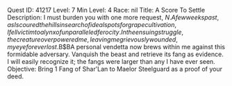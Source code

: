 Quest ID: 41217
Level: 7
Min Level: 4
Race: nil
Title: A Score To Settle
Description: I must burden you with one more request, $N. A few weeks past, as I scoured the hills in search of ideal spots for grape cultivation, I fell victim to a lynx of unparalleled ferocity. In the ensuing struggle, the creature overpowered me, leaving me grievously wounded, my eye forever lost.$B$BA personal vendetta now brews within me against this formidable adversary. Vanquish the beast and retrieve its fang as evidence. I will easily recognize it; the fangs were larger than any I have ever seen.
Objective: Bring 1 Fang of Shar'Lan to Maelor Steelguard as a proof of your deed.
